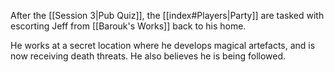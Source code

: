 After the [[Session 3|Pub Quiz]], the [[index#Players|Party]] are tasked with escorting Jeff from [[Barouk's Works]] back to his home.

He works at a secret location where he develops magical artefacts, and is now receiving death threats. He also believes he is being followed.